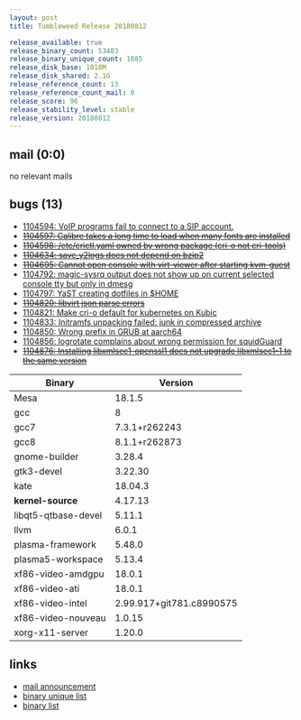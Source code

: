 ```yaml
---
layout: post
title: Tumbleweed Release 20180812

release_available: true
release_binary_count: 53483
release_binary_unique_count: 1085
release_disk_base: 1010M
release_disk_shared: 2.1G
release_reference_count: 13
release_reference_count_mail: 0
release_score: 96
release_stability_level: stable
release_version: 20180812
---
```


## mail (0:0)

no relevant mails

## bugs (13)

<!--more-->

- [1104594: VoIP programs fail to connect to a SIP account.](https://bugzilla.opensuse.org/show_bug.cgi?id=1104594)
- ~~[1104597: Calibre takes a long time to load when many fonts are installed](https://bugzilla.opensuse.org/show_bug.cgi?id=1104597)~~
- ~~[1104598: /etc/crictl.yaml owned by wrong package (cri-o not cri-tools)](https://bugzilla.opensuse.org/show_bug.cgi?id=1104598)~~
- ~~[1104634: save_y2logs does not depend on bzip2](https://bugzilla.opensuse.org/show_bug.cgi?id=1104634)~~
- ~~[1104695: Cannot open console with virt-viewer after starting kvm-guest](https://bugzilla.opensuse.org/show_bug.cgi?id=1104695)~~
- [1104792: magic-sysrq output does not show up on current selected console tty but only in dmesg](https://bugzilla.opensuse.org/show_bug.cgi?id=1104792)
- [1104797: YaST creating dotfiles in $HOME](https://bugzilla.opensuse.org/show_bug.cgi?id=1104797)
- ~~[1104820: libvirt json parse errors](https://bugzilla.opensuse.org/show_bug.cgi?id=1104820)~~
- [1104821: Make cri-o default for kubernetes on Kubic](https://bugzilla.opensuse.org/show_bug.cgi?id=1104821)
- [1104833: Initramfs unpacking failed: junk in compressed archive](https://bugzilla.opensuse.org/show_bug.cgi?id=1104833)
- [1104850: Wrong prefix in GRUB at aarch64](https://bugzilla.opensuse.org/show_bug.cgi?id=1104850)
- [1104856: logrotate complains about wrong permission for squidGuard](https://bugzilla.opensuse.org/show_bug.cgi?id=1104856)
- ~~[1104876: Installing libxmlsec1-openssl1 does not upgrade libxmlsec1-1 to the same version](https://bugzilla.opensuse.org/show_bug.cgi?id=1104876)~~

Binary | Version
--- | ---
Mesa | 18.1.5
gcc | 8
gcc7 | 7.3.1+r262243
gcc8 | 8.1.1+r262873
gnome-builder | 3.28.4
gtk3-devel | 3.22.30
kate | 18.04.3
**kernel-source** | 4.17.13
libqt5-qtbase-devel | 5.11.1
llvm | 6.0.1
plasma-framework | 5.48.0
plasma5-workspace | 5.13.4
xf86-video-amdgpu | 18.0.1
xf86-video-ati | 18.0.1
xf86-video-intel | 2.99.917+git781.c8990575
xf86-video-nouveau | 1.0.15
xorg-x11-server | 1.20.0

## links

- [mail announcement](https://lists.opensuse.org/opensuse-factory/2018-08/msg00181.html)
- [binary unique list](http://download.tumbleweed.boombatower.com/20180812/rpm.unique.list)
- [binary list](http://download.tumbleweed.boombatower.com/20180812/rpm.list)

